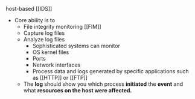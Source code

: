 host-based [[IDS]]
- Core ability is to 
	- File integrity monitoring [[FIM]]
	- Capture log files
	- Analyze log files
		- Sophisticated systems can monitor
		- OS kernel files
		- Ports
		- Network interfaces
		- Process data and logs generated by specific applications such as [[HTTP]] or [[FTP]]
	- The **log** should show you which process **initiated** the **event** and what **resources on the host were affected.**